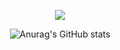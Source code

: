 <div align="center">

<a href="http://velog.io/@98euijae"><img src="https://img.shields.io/badge/velog-gray?style=flat-square&logo=velog&logoColor=white"/></a>

![Anurag's GitHub stats](https://github-readme-stats.vercel.app/api?username=98euijae&show_icons=true&theme=radical)

</div>

